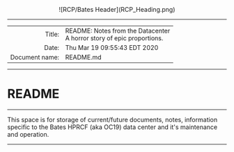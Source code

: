 <center>![RCP/Bates Header](RCP_Heading.png)</center>

___
|||
|---:|---|
| Title: | README: Notes from the Datacenter<br>A horror story of epic proportions. |
| Date: | Thu Mar 19 09:55:43 EDT 2020 |
| Document name: | README.md |

___

# README
___
This space is for storage of current/future documents, notes, information specific to the Bates HPRCF (aka OC19) data center and it's maintenance and operation.

___

